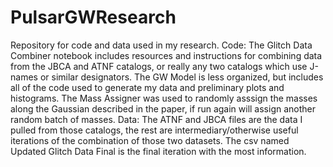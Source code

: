 # PulsarGWResearch
Repository for code and data used in my research.
Code:
The Glitch Data Combiner notebook includes resources and instructions for combining data from the JBCA and ATNF catalogs, or really any two catalogs which use J-names or similar designators. 
The GW Model is less organized, but includes all of the code used to generate my data and preliminary plots and histograms.
The Mass Assigner was used to randomly asssign the masses along the Gaussian described in the paper, if run again will assign another random batch of masses.
Data:
The ATNF and JBCA files are the data I pulled from those catalogs, the rest are intermediary/otherwise useful iterations of the combination of those two datasets. The csv named Updated Glitch Data Final is the final iteration with the most information.
